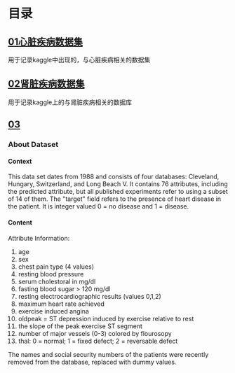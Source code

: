 # 目录

## [01心脏疾病数据集](06项目复现\04kaggle\02数据集\01心脏疾病数据集/)
用于记录kaggle中出现的，与心脏疾病相关的数据集




## [02肾脏疾病数据集](06项目复现\04kaggle\02数据集\02肾脏疾病数据集/)
用于记录kaggle上的与肾脏疾病相关的数据库

## [03]()
































### About Dataset

#### Context
This data set dates from 1988 and consists of four databases: Cleveland, Hungary, Switzerland, and Long Beach V. It contains 76 attributes, including the predicted attribute, but all published experiments refer to using a subset of 14 of them. The "target" field refers to the presence of heart disease in the patient. It is integer valued 0 = no disease and 1 = disease.

#### Content
Attribute Information:


1. age
2. sex
3. chest pain type (4 values)
4. resting blood pressure
5. serum cholestoral in mg/dl
6. fasting blood sugar > 120 mg/dl
7. resting electrocardiographic results (values 0,1,2)
8. maximum heart rate achieved
9. exercise induced angina
10. oldpeak = ST depression induced by exercise relative to rest
11. the slope of the peak exercise ST segment
12. number of major vessels (0-3) colored by flourosopy
13. thal: 0 = normal; 1 = fixed defect; 2 = reversable defect

The names and social security numbers of the patients were recently removed from the database, replaced with dummy values.





























